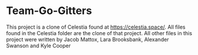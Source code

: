 # Team-Go-Gitters

This project is a clone of Celestia found at https://celestia.space/. All files found in the Celestia folder are the clone of that project. All other files in this project were written by Jacob Mattox, Lara Brooksbank, Alexander Swanson and Kyle Cooper
